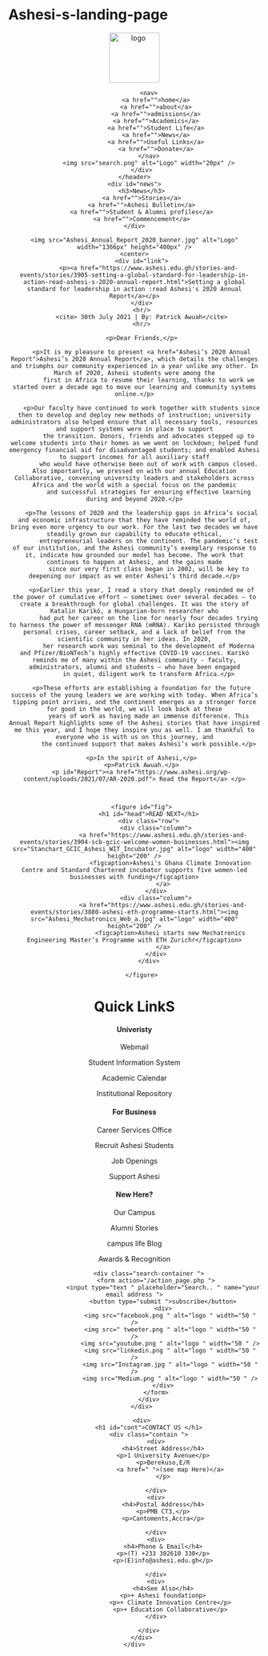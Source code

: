# Ashesi-s-landing-page
<!DOCTYPE html>
<html lang="en">

<head>
    <meta charset="UTF-8" />
    <meta http-equiv="X-UA-Compatible" content="IE=edge" />
    <meta name="viewport" content="width=device-width, initial-scale=1.0" />
    <title>Landing page</title>
    <link rel="stylesheet" href="hidaya.css" />
</head>

<body>
    <header>
        <div>
            <a href="https://www.ashesi.edu.gh/"><img src="logo-mobile_colored.png" alt="logo" width="100px" /></a>

            <nav>
                <a href="">home</a>
                <a href="">about</a>
                <a href="">admissions</a>
                <a href="">Academics</a>
                <a href="">Student Life</a>
                <a href="">News</a>
                <a href="">Useful Links</a>
                <a href="">Donate</a>
            </nav>
            <img src="search.png" alt="Logo" width="20px" />
        </div>
    </header>
    <div id="news">
        <h3>News</h3>
        <a href="">Stories</a>
        <a href="">Ashesi Bulletin</a>
        <a href="">Student & Alumni profiles</a>
        <a href="">Commencement</a>
    </div>

    <img src="Ashesi_Annual_Report_2020_banner.jpg" alt="Logo" width="1366px" height="400px" />
    <center>
        <div id="link">
            <p><a href="https://www.ashesi.edu.gh/stories-and-events/stories/3905-setting-a-global-standard-for-leadership-in-action-read-ashesi-s-2020-annual-report.html">Setting a global standard for leadership in action :read Ashesi's 2020 Annual Report</a></p>
        </div>
        <hr/>
        <cite> 30th July 2021 | By: Patrick Awuah</cite>
        <hr/>

        <p>Dear Friends,</p>

        <p>It is my pleasure to present <a href="Ashesi’s 2020 Annual Report">Ashesi’s 2020 Annual Report</a>, which details the challenges and triumphs our community experienced in a year unlike any other. In March of 2020, Ashesi students were among the
            first in Africa to resume their learning, thanks to work we started over a decade ago to move our learning and community systems online.</p>

        <p>Our faculty have continued to work together with students since then to develop and deploy new methods of instruction; university administrators also helped ensure that all necessary tools, resources and support systems were in place to support
            the transition. Donors, friends and advocates stepped up to welcome students into their homes as we went on lockdown; helped fund emergency financial aid for disadvantaged students; and enabled Ashesi to support incomes for all auxiliary staff
            who would have otherwise been out of work with campus closed. Also importantly, we pressed on with our annual Education Collaborative, convening university leaders and stakeholders across Africa and the world with a special focus on the pandemic
            and successful strategies for ensuring effective learning during and beyond 2020.</p>

        <p>The lessons of 2020 and the leadership gaps in Africa’s social and economic infrastructure that they have reminded the world of, bring even more urgency to our work. For the last two decades we have steadily grown our capability to educate ethical,
            entrepreneurial leaders on the continent. The pandemic’s test of our institution, and the Ashesi community’s exemplary response to it, indicate how grounded our model has become. The work that continues to happen at Ashesi, and the gains made
            since our very first class began in 2002, will be key to deepening our impact as we enter Ashesi’s third decade.</p>

        <p>Earlier this year, I read a story that deeply reminded me of the power of cumulative effort – sometimes over several decades – to create a breakthrough for global challenges. It was the story of Katalin Karikó, a Hungarian-born researcher who
            had put her career on the line for nearly four decades trying to harness the power of messenger RNA (mRNA). Karikó persisted through personal crises, career setback, and a lack of belief from the scientific community in her ideas. In 2020,
            her research work was seminal to the development of Moderna and Pfizer/BioNTech’s highly effective COVID-19 vaccines. Karikó reminds me of many within the Ashesi community - faculty, administrators, alumni and students – who have been engaged
            in quiet, diligent work to transform Africa.</p>

        <p>These efforts are establishing a foundation for the future success of the young leaders we are working with today. When Africa’s tipping point arrives, and the continent emerges as a stronger force for good in the world, we will look back at these
            years of work as having made an immense difference. This Annual Report highlights some of the Ashesi stories that have inspired me this year, and I hope they inspire you as well. I am thankful to everyone who is with us on this journey, and
            the continued support that makes Ashesi’s work possible.</p>

        <p>In the spirit of Ashesi,</p>
        <p>Patrick Awuah.</p>
        <p id="Report"><a href="https://www.ashesi.org/wp-content/uploads/2021/07/AR-2020.pdf"> Read the Report</a> </p>



        <figure id="fig">
            <h1 id="head">READ NEXT</h1>
            <div class="row">
                <div class="column">
                    <a href="https://www.ashesi.edu.gh/stories-and-events/stories/3904-scb-gcic-welcome-women-businesses.html"><img src="Stanchart_GCIC_Ashesi_WIT_Incubator.jpg" alt="logo" width="400" height="200" />
                        <figcaption>Ashesi's Ghana Climate Innovation Centre and Standard Chartered incubator supports five women-led businesses with funding</figcaption>
                    </a>
                </div>
                <div class="column">
                    <a href="https://www.ashesi.edu.gh/stories-and-events/stories/3880-ashesi-eth-programme-starts.html"><img src="Ashesi_Mechatronics_Web_a.jpg" alt="logo" width="400" height="200" />
                        <figcaption>Ashesi starts new Mechatronics Engineering Master’s Programme with ETH Zurichr</figcaption>
                    </a>
                </div>
            </div>

        </figure>
</body>

<footer>
    <h1>Quick LinkS</h1>
    <div class="row">
        <div class=" container ">
            <div>
                <h4>Univeristy</h4>
                <p>Webmail</p>
                <p>Student Information System</p>
                <p>Academic Calendar</p>
                <p> Institutional Repository</p>
            </div>
            <div>
                <h4>For Business</h4>
                <p>Career Services Office</p>
                <p>Recruit Ashesi Students</p>
                <p> Job Openings</p>
                <p> Support Ashesi</p>
            </div>
            <div>
                <h4>New Here?</h4>
                <p>Our Campus</p>
                <p>Alumni Stories</p>
                <p> campus life Blog</p>
                <p> Awards & Recognition</p>
            </div>

            <div class="search-container ">
                <form action="/action_page.php ">
                    <input type="text " placeholder="Search.. " name="your email address ">
                    <button type="submit ">subscribe</button>
                    <div>
                        <img src="facebook.png " alt="logo " width="50 " />
                        <img src=" tweeter.png " alt="logo " width="50 " />
                        <img src="youtube.png " alt="logo " width="50 " />
                        <img src="linkedin.png " alt="logo " width="50 " />
                        <img src="Instagram.jpg " alt="logo " width="50 " />
                        <img src="Medium.png " alt="logo " width="50 " />
                    </div>
                </form>
            </div>
        </div>

        <div>
            <h1 id="cont">CONTACT US </h1>
            <div class="contain ">
                <div>
                    <h4>Street Address</h4>
                    <p>1 University Avenue</p>
                    <p>Berekuso,E/R
                        <a href=" ">(see map Here)</a>
                    </p>

                </div>
                <div>
                    <h4>Postal Address</h4>
                    <p>PMB CT3,</p>
                    <p>Cantoments,Accra</p>

                </div>
                <div>
                    <h4>Phone & Email</h4>
                    <p>(T) +233 302610 330</p>
                    <p>(E)info@ashesi.edu.gh</p>

                </div>
                <div>
                    <h4>See Also</h4>
                    <p>+ Ashesi foundationp>
                        <p>+ Climate Innovation Centre</p>
                        <p>+ Education Collaborative</p>
                </div>

            </div>
        </div>
    </div>
</footer>


</html>

</html>
